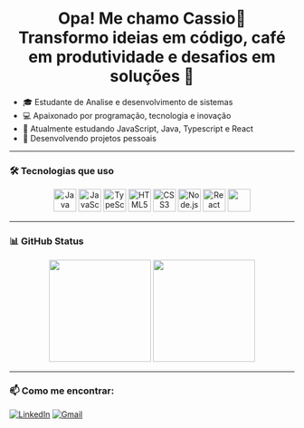<h1 align="center">Opa! Me chamo Cassio👋<br>Transformo ideias em código, café em produtividade e desafios em soluções 🚀</h1>



- 🎓 Estudante de Analise e desenvolvimento de sistemas
- 💻 Apaixonado por programação, tecnologia e inovação
- 🌱 Atualmente estudando JavaScript, Java, Typescript e React 
- 🚀 Desenvolvendo projetos pessoais 

---
  ### 🛠️ Tecnologias que uso
<div align="center" >
<img src="https://cdn.jsdelivr.net/gh/devicons/devicon/icons/java/java-original.svg" width="40" alt="Java" />   <img src="https://cdn.jsdelivr.net/gh/devicons/devicon/icons/javascript/javascript-original.svg" width="40" alt="JavaScript" />   <img src="https://cdn.jsdelivr.net/gh/devicons/devicon/icons/typescript/typescript-original.svg" width="40" alt="TypeScript" />   <img src="https://cdn.jsdelivr.net/gh/devicons/devicon/icons/html5/html5-original.svg" width="40" alt="HTML5" />   <img src="https://cdn.jsdelivr.net/gh/devicons/devicon/icons/css3/css3-original.svg" width="40" alt="CSS3" />   <img src="https://cdn.jsdelivr.net/gh/devicons/devicon/icons/nodejs/nodejs-original.svg" width="40" alt="Node.js" />   <img src="https://cdn.jsdelivr.net/gh/devicons/devicon/icons/react/react-original.svg" width="40" alt="React" />
  <img src="https://cdn.jsdelivr.net/gh/devicons/devicon/icons/figma/figma-original.svg" width="40"/>
</div>


---

### 📊 GitHub Status

<div align="center">
  <img height="180em" src="https://github-readme-stats.vercel.app/api?username=CassioPassosP&show_icons=true&theme=tokyonight" />
  <img height="180em" src="https://github-readme-stats.vercel.app/api/top-langs/?username=CassioPassosP&layout=compact&theme=tokyonight" />
</div>

---

### 📫 Como me encontrar:

[![LinkedIn](https://img.shields.io/badge/LinkedIn-blue?style=for-the-badge&logo=linkedin)](https://www.linkedin.com/in/cassio-passos-pereira-3b1aa0192/)
[![Gmail](https://img.shields.io/badge/Gmail-red?style=for-the-badge&logo=gmail&logoColor=white)](mailto:contatocomcassioo@gmail.com)
